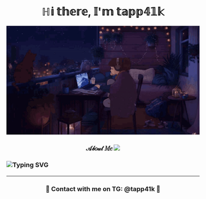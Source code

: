 <h1 align="center">ℍ𝕚 𝕥𝕙𝕖𝕣𝕖, 𝕀'𝕞 𝕥𝕒𝕡𝕡𝟜𝟙𝕜</h1>
<center><img src="https://github.com/tapp41k/tapp41k/blob/main/cod.gif"></center>
<h3 align="center">
𝒜𝒷𝑜𝓊𝓉 𝑀𝑒
<img src="https://user-images.githubusercontent.com/74038190/212284115-f47cd8ff-2ffb-4b04-b5bf-4d1c14c0247f.gif" width="1000">
</h3>
<h3 href="https://git.io/typing-svg"><img src="https://readme-typing-svg.demolab.com?font=Fira+Code&pause=1000&color=F7F7F7&center=true&vCenter=true&multiline=true&width=435&lines=%F0%9F%90%8D+Young+Python+Developer+%F0%9F%90%8D" alt="Typing SVG" /></h3>
<h4 align="right">
<hr>
</h4>
<h3 align="center">💬 Contact with me on TG: @tapp41k 💓</h3>

<!---
tapp41k/tapp41k is a ✨ special ✨ repository because its `README.md` (this file) appears on your GitHub profile.
You can click the Preview link to take a look at your changes.
--->
